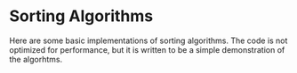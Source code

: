 Sorting Algorithms
====================
Here are some basic implementations of sorting algorithms. The code is not optimized for performance, but it is written to be a simple demonstration of the algorhtms.
